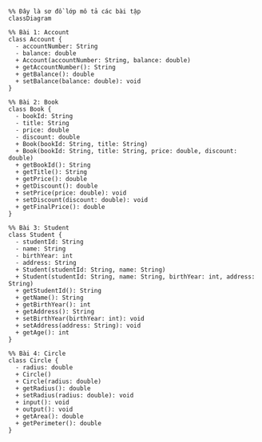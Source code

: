 <!--
HƯỚNG DẪN SỬ DỤNG FILE MERMAID CHO CLASS DIAGRAM:

1. File này chứa mã nguồn Mermaid để vẽ sơ đồ lớp (class diagram).
2. Để xem sơ đồ, bạn cần mở file này bằng Visual Studio Code (VS Code).
3. Cài extension: "Markdown Preview Mermaid Support" (tìm trong Extensions - Ctrl+Shift+X).
4. Sau khi cài, mở file acc.md, nhấn Ctrl+Shift+V hoặc Ctrl+K V để xem bản preview.
5. Nếu sơ đồ không hiện, hãy chắc chắn đoạn mã Mermaid không có thẻ <pre> hoặc các dấu lạ.
6. Comment (ghi chú) trong Mermaid dùng dấu % trước dòng.
-->

```mermaid
%% Đây là sơ đồ lớp mô tả các bài tập
classDiagram

%% Bài 1: Account
class Account {
  - accountNumber: String
  - balance: double
  + Account(accountNumber: String, balance: double)
  + getAccountNumber(): String
  + getBalance(): double
  + setBalance(balance: double): void
}

%% Bài 2: Book
class Book {
  - bookId: String
  - title: String
  - price: double
  - discount: double
  + Book(bookId: String, title: String)
  + Book(bookId: String, title: String, price: double, discount: double)
  + getBookId(): String
  + getTitle(): String
  + getPrice(): double
  + getDiscount(): double
  + setPrice(price: double): void
  + setDiscount(discount: double): void
  + getFinalPrice(): double
}

%% Bài 3: Student
class Student {
  - studentId: String
  - name: String
  - birthYear: int
  - address: String
  + Student(studentId: String, name: String)
  + Student(studentId: String, name: String, birthYear: int, address: String)
  + getStudentId(): String
  + getName(): String
  + getBirthYear(): int
  + getAddress(): String
  + setBirthYear(birthYear: int): void
  + setAddress(address: String): void
  + getAge(): int
}

%% Bài 4: Circle
class Circle {
  - radius: double
  + Circle()
  + Circle(radius: double)
  + getRadius(): double
  + setRadius(radius: double): void
  + input(): void
  + output(): void
  + getArea(): double
  + getPerimeter(): double
}
